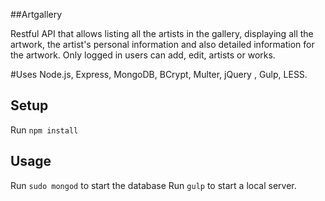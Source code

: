 ##Artgallery

Restful API that allows listing all the artists in the gallery, displaying all the artwork, the artist's personal information and also detailed information for the artwork. Only logged in users can add, edit, artists or works. 

#Uses Node.js, Express, MongoDB, BCrypt, Multer, jQuery , Gulp, LESS.


## Setup

Run `npm install` 



## Usage

Run `sudo mongod` to start the database
Run `gulp` to start a local server.

